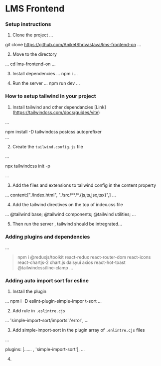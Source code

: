 # LMS Frontend

### Setup instructions 

1. Clone the project 
...

  git clone https://github.com/AniketShrivastava/lms-frontend-on
...

2. Move to the directory

...
  cd lms-frontend-on
...

3. Install dependencies
...
   npm i
...

4.  Run the server
...
    npm run dev
...




### How to setup tailwind in your project

1. Install tailwind and other dependancies [Link]
(https://tailwindcss.com/docs/guides/vite)
 
...
 
  npm install -D tailwindcss postcss autoprefixer  
...

2. Create the `tailwind.config.js` file

...
  
  npx tailwindcss init -p
  
...

3. Add the files and extensions to tailwind config in the content property

...
  content:["./index.html",
    "./src/**/*.{js,ts,jsx,tsx}",]
...

4. Add the tailwind directives on the top of index.css file

...
    @tailwind base;
    @tailwind components;
    @tailwind utilities;
...

5. Then run the server , tailwind should be intregrated...

### Adding plugins and dependencies

...
  >npm i @reduxjs/toolkit react-redux react-router-dom react-icons react-chartjs-2 chart.js daisyui axios react-hot-toast @tailwindcss/line-clamp
...

### Adding auto import sort for esline 
1. Install the plugin

...
 npm i -D eslint-plugin-simple-impor
t-sort
...

2. Add rule in `.eslintre.cjs`

...
   'simple-import-sort/imports':'error',
...

3. Add simple-import-sort in the plugin array of `.enlintre.cjs` files

...

  plugins: [...... , 'simple-import-sort'],
...

4. 